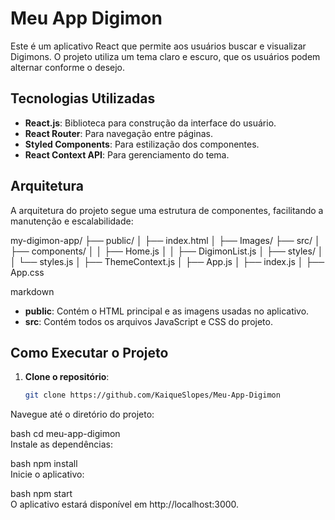 # Meu App Digimon  

Este é um aplicativo React que permite aos usuários buscar e visualizar Digimons. O projeto utiliza um tema claro e escuro, que os usuários podem alternar conforme o desejo.  

## Tecnologias Utilizadas  

- **React.js**: Biblioteca para construção da interface do usuário.  
- **React Router**: Para navegação entre páginas.  
- **Styled Components**: Para estilização dos componentes.  
- **React Context API**: Para gerenciamento do tema.  

## Arquitetura  

A arquitetura do projeto segue uma estrutura de componentes, facilitando a manutenção e escalabilidade:  

my-digimon-app/
├── public/
│ ├── index.html
│ ├── Images/
├── src/
│ ├── components/
│ │ ├── Home.js
│ │ ├── DigimonList.js
│ ├── styles/
│ │ └── styles.js
│ ├── ThemeContext.js
│ ├── App.js
│ ├── index.js
│ ├── App.css

markdown

- **public**: Contém o HTML principal e as imagens usadas no aplicativo.  
- **src**: Contém todos os arquivos JavaScript e CSS do projeto.  

## Como Executar o Projeto  

1. **Clone o repositório**:  
   ```bash  
   git clone https://github.com/KaiqueSlopes/Meu-App-Digimon
Navegue até o diretório do projeto:

bash
cd meu-app-digimon  
Instale as dependências:

bash
npm install  
Inicie o aplicativo:

bash
npm start  
O aplicativo estará disponível em http://localhost:3000.
